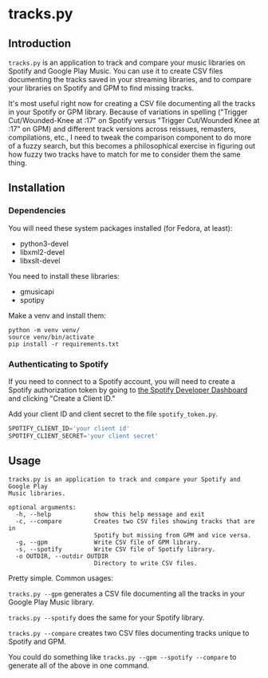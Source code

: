 # tracks.py

## Introduction
`tracks.py` is an application to track and compare your music libraries on Spotify and Google Play Music. You can use it to create CSV files documenting the tracks saved in your streaming libraries, and to compare your libraries on Spotify and GPM to find missing tracks.

It's most useful right now for creating a CSV file documenting all the tracks in your Spotify or GPM library. Because of variations in spelling ("Trigger Cut/Wounded-Knee at :17" on Spotify versus "Trigger Cut/Wounded Knee at :17" on GPM) and different track versions across reissues, remasters, compilations, etc., I need to tweak the comparison component to do more of a fuzzy search, but this becomes a philosophical exercise in figuring out how fuzzy two tracks have to match for me to consider them the same thing.

## Installation

### Dependencies
You will need these system packages installed (for Fedora, at least):
- python3-devel
- libxml2-devel
- libxslt-devel

You need to install these libraries:
- gmusicapi
- spotipy

Make a venv and install them:

``` shell
python -m venv venv/
source venv/bin/activate
pip install -r requirements.txt
```

### Authenticating to Spotify
If you need to connect to a Spotify account, you will need to create a Spotify authorization token by going to [the Spotify Developer Dashboard](https://developer.spotify.com/dashboard/applications) and clicking "Create a Client ID."

Add your client ID and client secret to the file `spotify_token.py`.

``` python
SPOTIFY_CLIENT_ID='your client id'
SPOTIFY_CLIENT_SECRET='your client secret'
```

## Usage

```
tracks.py is an application to track and compare your Spotify and Google Play
Music libraries.

optional arguments:
  -h, --help            show this help message and exit
  -c, --compare         Creates two CSV files showing tracks that are in
                        Spotify but missing from GPM and vice versa.
  -g, --gpm             Write CSV file of GPM library.
  -s, --spotify         Write CSV file of Spotify library.
  -o OUTDIR, --outdir OUTDIR
                        Directory to write CSV files.
```

Pretty simple. Common usages:

`tracks.py --gpm` generates a CSV file documenting all the tracks in your Google Play Music library.

`tracks.py --spotify` does the same for your Spotify library.

`tracks.py --compare` creates two CSV files documenting tracks unique to Spotify and GPM.

You could do something like `tracks.py --gpm --spotify --compare` to generate all of the above in one command.

